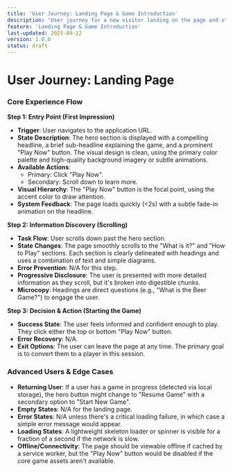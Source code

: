 ```yaml
---
title: 'User Journey: Landing Page & Game Introduction'
description: 'User journey for a new visitor landing on the page and starting the game.'
feature: 'Landing Page & Game Introduction'
last-updated: 2025-09-22
version: 1.0.0
status: draft
---
```


# User Journey: Landing Page

### Core Experience Flow

**Step 1: Entry Point (First Impression)**
- **Trigger**: User navigates to the application URL.
- **State Description**: The hero section is displayed with a compelling headline, a brief sub-headline explaining the game, and a prominent "Play Now" button. The visual design is clean, using the primary color palette and high-quality background imagery or subtle animations.
- **Available Actions**: 
    - Primary: Click "Play Now".
    - Secondary: Scroll down to learn more.
- **Visual Hierarchy**: The "Play Now" button is the focal point, using the accent color to draw attention.
- **System Feedback**: The page loads quickly (<2s) with a subtle fade-in animation on the headline.

**Step 2: Information Discovery (Scrolling)**
- **Task Flow**: User scrolls down past the hero section.
- **State Changes**: The page smoothly scrolls to the "What is it?" and "How to Play" sections. Each section is clearly delineated with headings and uses a combination of text and simple diagrams.
- **Error Prevention**: N/A for this step.
- **Progressive Disclosure**: The user is presented with more detailed information as they scroll, but it's broken into digestible chunks.
- **Microcopy**: Headings are direct questions (e.g., "What is the Beer Game?") to engage the user.

**Step 3: Decision & Action (Starting the Game)**
- **Success State**: The user feels informed and confident enough to play. They click either the top or bottom "Play Now" button.
- **Error Recovery**: N/A.
- **Exit Options**: The user can leave the page at any time. The primary goal is to convert them to a player in this session.

### Advanced Users & Edge Cases

- **Returning User**: If a user has a game in progress (detected via local storage), the hero button might change to "Resume Game" with a secondary option to "Start New Game".
- **Empty States**: N/A for the landing page.
- **Error States**: N/A unless there's a critical loading failure, in which case a simple error message would appear.
- **Loading States**: A lightweight skeleton loader or spinner is visible for a fraction of a second if the network is slow.
- **Offline/Connectivity**: The page should be viewable offline if cached by a service worker, but the "Play Now" button would be disabled if the core game assets aren't available.
